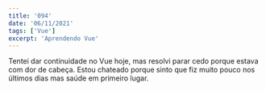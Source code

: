 ```yaml
---
title: '094'
date: '06/11/2021'
tags: ['Vue']
excerpt: 'Aprendendo Vue'
---
```

Tentei dar continuidade no Vue hoje, mas resolvi parar cedo porque estava com dor de cabeça. Estou chateado porque sinto que fiz muito pouco nos últimos dias mas saúde em primeiro lugar.
